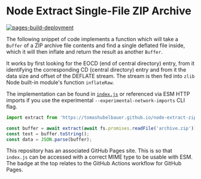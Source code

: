 # Node Extract Single-File ZIP Archive

[![pages-build-deployment](https://github.com/TomasHubelbauer/node-extract-zip/actions/workflows/pages/pages-build-deployment/badge.svg)](https://github.com/TomasHubelbauer/node-extract-zip/actions/workflows/pages/pages-build-deployment)

The following snippet of code implements a function which will take a `Buffer`
of a ZIP archive file contents and find a single deflated file inside, which it
will then inflate and return the result as another `Buffer`.

It works by first looking for the EOCD (end of central directory) entry, from it
identifying the corresponding CD (central directory) entry and from it the data
size and offset of the DEFLATE stream.
The stream is then fed into `zlib` Node built-in module's function `inflateRaw`.

The implementation can be found in [`index.js`](index.js) or referenced via ESM
HTTP imports if you use the experimental `--experimental-network-imports` CLI
flag.

```javascript
import extract from 'https://tomashubelbauer.github.io/node-extract-zip/index.js';

const buffer = await extract(await fs.promises.readFile('archive.zip'));
const text = buffer.toString();
const data = JSON.parse(buffer);
```

This repository has an associated GitHub Pages site.
This is so that `index.js` can be accessed with a correct MIME type to be usable
with ESM.
The badge at the top relates to the GitHub Actions workflow for GitHub Pages.
